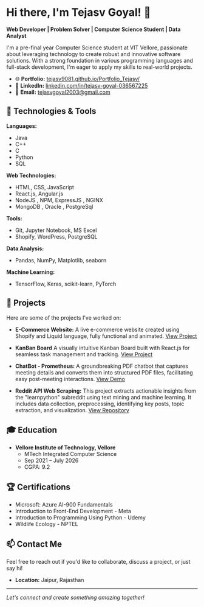 # Hi there, I'm Tejasv Goyal! 👋

**Web Developer | Problem Solver | Computer Science Student | Data Analyst**

I'm a pre-final year Computer Science student at VIT Vellore, passionate about leveraging technology to create robust and innovative software solutions. With a strong foundation in various programming languages and full-stack development, I'm eager to apply my skills to real-world projects.

- 🌐 **Portfolio:** [tejasv9081.github.io/Portfolio_Tejasv/](https://tejasv9081.github.io/Portfolio_Tejasv/)
- 💼 **LinkedIn:** [linkedin.com/in/tejasv-goyal-036567225](https://www.linkedin.com/in/tejasv-goyal-036567225)
- 📧 **Email:** tejasvgoyal2003@gmail.com

## 🔧 Technologies & Tools

**Languages:**
- Java
- C++
- C
- Python
- SQL

**Web Technologies:**
- HTML, CSS, JavaScript
- React.js, Angular.js
- NodeJS , NPM, ExpressJS , NGINX
- MongoDB , Oracle , PostgreSql

**Tools:**
- Git, Jupyter Notebook, MS Excel 
- Shopify, WordPress, PostgreSQL

**Data Analysis:**
- Pandas, NumPy, Matplotlib, seaborn

**Machine Learning:**
- TensorFlow, Keras, scikit-learn, PyTorch



## 🚀 Projects

Here are some of the projects I've worked on:

- **E-Commerce Website:** A live e-commerce website created using Shopify and Liquid language, fully functional and animated. [View Project](https://swativijaivargie.com)
- **KanBan Board** A visually intuitive Kanban Board built with React.js for seamless task management and tracking. [View Project](https://kanban-board-react-steel.vercel.app/)
- **ChatBot - Prometheus:** A groundbreaking PDF chatbot that captures meeting details and converts them into structured PDF files, facilitating easy post-meeting interactions. [View Demo](https://www.figma.com)

- **Reddit API Web Scraping:** This project extracts actionable insights from the "learnpython" subreddit using text mining and machine learning. It includes data collection, preprocessing, identifying key posts, topic extraction, and visualization. [View Repository](https://github.com/tejasv9081/ReddIt_API_Webscrapping)

## 🎓 Education

- **Vellore Institute of Technology, Vellore**
  - MTech Integrated Computer Science
  - Sep 2021 – July 2026
  - CGPA: 9.2


## 🏆 Certifications

- Microsoft: Azure AI-900 Fundamentals
- Introduction to Front-End Development - Meta
- Introduction to Programming Using Python - Udemy
- Wildlife Ecology - NPTEL

## 📫 Contact Me

Feel free to reach out if you'd like to collaborate, discuss a project, or just say hi!

- **Location:** Jaipur, Rajasthan


---

*Let's connect and create something amazing together!*

